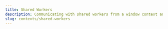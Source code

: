 ```yaml
---
title: Shared Workers
description: Communicating with shared workers from a window context and vice-versa.
slug: contexts/shared-workers
---
```

